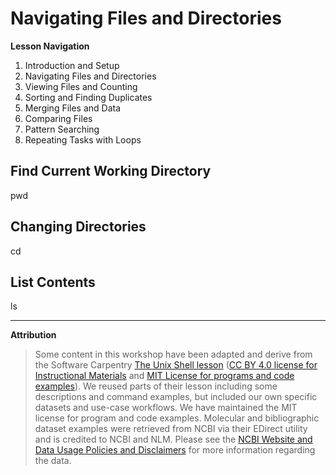 # Navigating Files and Directories

**Lesson Navigation**

1. Introduction and Setup
2. Navigating Files and Directories
3. Viewing Files and Counting
4. Sorting and Finding Duplicates
5. Merging Files and Data
6. Comparing Files
7. Pattern Searching
8. Repeating Tasks with Loops

## Find Current Working Directory

pwd

## Changing Directories

cd



## List Contents

ls

---

**Attribution**

> Some content in this workshop have been adapted and derive from the Software Carpentry [The Unix Shell lesson](https://software-carpentry.org/lessons/) ([CC BY 4.0 license for Instructional Materials](http://swcarpentry.github.io/shell-novice/LICENSE.html) and [MIT License for programs and code examples](http://swcarpentry.github.io/shell-novice/LICENSE.html)). We reused parts of their lesson including some descriptions and command examples, but included our own specific datasets and use-case workflows. We have maintained the MIT license for program and code examples. Molecular and bibliographic dataset examples were retrieved from NCBI via their EDirect utility and is credited to NCBI and NLM. Please see the [NCBI Website and Data Usage Policies and Disclaimers](https://www.ncbi.nlm.nih.gov/home/about/policies/) for more information regarding the data.
